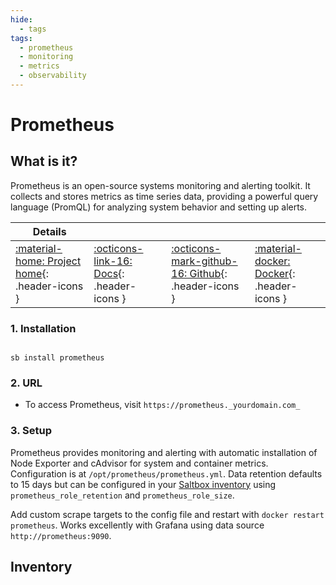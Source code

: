 ```yaml
---
hide:
  - tags
tags:
  - prometheus
  - monitoring
  - metrics
  - observability
---
```


# Prometheus

## What is it?

Prometheus is an open-source systems monitoring and alerting toolkit. It collects and stores metrics as time series data, providing a powerful query language (PromQL) for analyzing system behavior and setting up alerts.

| Details     |             |             |             |
|-------------|-------------|-------------|-------------|
| [:material-home: Project home](https://prometheus.io/){: .header-icons } | [:octicons-link-16: Docs](https://prometheus.io/docs/introduction/overview/){: .header-icons } | [:octicons-mark-github-16: Github](https://github.com/prometheus/prometheus){: .header-icons } | [:material-docker: Docker](https://hub.docker.com/r/prom/prometheus){: .header-icons }|

### 1. Installation

``` shell

sb install prometheus

```

### 2. URL

- To access Prometheus, visit `https://prometheus._yourdomain.com_`

### 3. Setup

Prometheus provides monitoring and alerting with automatic installation of Node Exporter and cAdvisor for system and container metrics. Configuration is at `/opt/prometheus/prometheus.yml`. Data retention defaults to 15 days but can be configured in your [Saltbox inventory](../saltbox/inventory/index.md) using `prometheus_role_retention` and `prometheus_role_size`.

Add custom scrape targets to the config file and restart with `docker restart prometheus`. Works excellently with Grafana using data source `http://prometheus:9090`.

## Inventory
<!-- BEGIN SALTBOX MANAGED VARIABLES SECTION -->
<!-- END SALTBOX MANAGED VARIABLES SECTION -->
